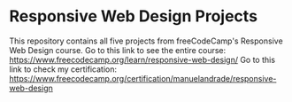 # Responsive Web Design Projects

This repository contains all five projects from freeCodeCamp's Responsive Web Design course.
Go to this link to see the entire course: https://www.freecodecamp.org/learn/responsive-web-design/
Go to this link to check my certification: https://www.freecodecamp.org/certification/manuelandrade/responsive-web-design

